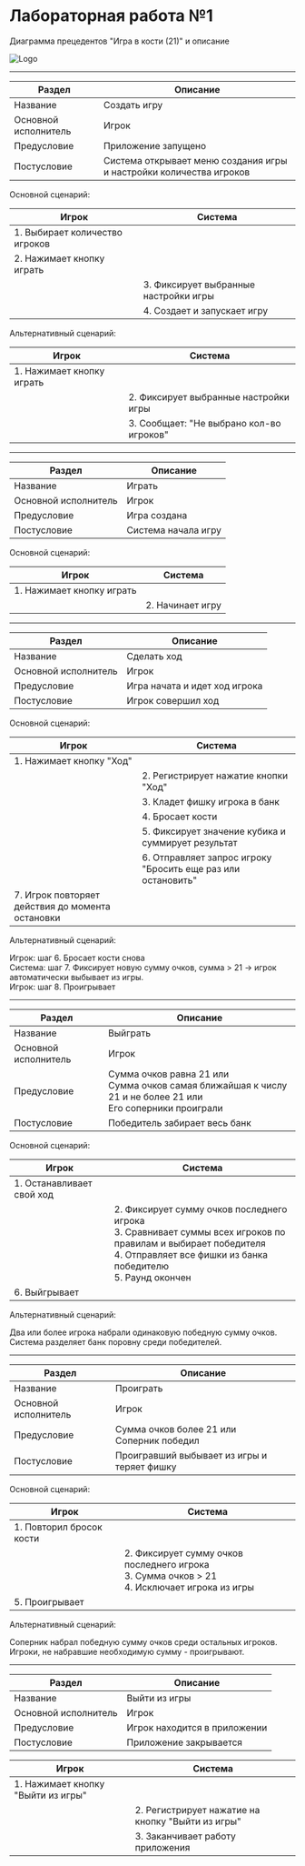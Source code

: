 
# Лабораторная работа №1
Диаграмма прецедентов "Игра в кости (21)" и описание

![Logo]([diagram.png](https://imgur.com/a/HqKeYky))

***

| Раздел               | Описание                                                            | 
|----------------------|---------------------------------------------------------------------|
| Название             | Создать игру                                                        | 
| Основной исполнитель | Игрок                                                               | 
| Предусловие          | Приложение запущено                                                 |
| Постусловие          | Система открывает меню создания игры и настройки количества игроков |

Основной сценарий:

| Игрок                          | Система                               | 
|--------------------------------|---------------------------------------|
| 1. Выбирает количество игроков |                                       |  
| 2. Нажимает кнопку играть      |                                       | 
|                                | 3. Фиксирует выбранные настройки игры |
|                                | 4. Создает и запускает игру           |

Альтернативный сценарий:

| Игрок                     | Система                                  | 
|---------------------------|------------------------------------------|
| 1. Нажимает кнопку играть |                                          |
|                           | 2. Фиксирует выбранные настройки игры    |
|                           | 3. Сообщает: "Не выбрано кол-во игроков" |

***

| Раздел               | Описание            | 
|----------------------|---------------------|
| Название             | Играть              | 
| Основной исполнитель | Игрок               | 
| Предусловие          | Игра создана        |
| Постусловие          | Система начала игру |

Основной сценарий:

| Игрок                     | Система          | 
|---------------------------|------------------|
| 1. Нажимает кнопку играть |                  |  
|                           | 2. Начинает игру |

***
| Раздел               | Описание                      | 
|----------------------|-------------------------------|
| Название             | Сделать ход                   | 
| Основной исполнитель | Игрок                         | 
| Предусловие          | Игра начата и идет ход игрока |
| Постусловие          | Игрок совершил ход            |

Основной сценарий:

| Игрок                                            | Система                                                      | 
|--------------------------------------------------|--------------------------------------------------------------|
| 1. Нажимает кнопку "Ход"                         |                                                              |  
|                                                  | 2. Регистрирует нажатие кнопки "Ход"                         | 
|                                                  | 3. Кладет фишку игрока в банк                                | 
|                                                  | 4. Бросает кости                                             |
|                                                  | 5. Фиксирует значение кубика и суммирует результат           |
|                                                  | 6. Отправляет запрос игроку "Бросить еще раз или остановить" |
| 7. Игрок повторяет действия до момента остановки |                                                              |

Альтернативный сценарий:

Игрок: шаг 6. Бросает кости снова <br>
Система: шаг 7. Фиксирует новую сумму очков, сумма > 21 -> игрок автоматически выбывает из игры. <br>
Игрок: шаг 8. Проигрывает

***

| Раздел               | Описание                                                                                                              | 
|----------------------|-----------------------------------------------------------------------------------------------------------------------|
| Название             | Выйграть                                                                                                              | 
| Основной исполнитель | Игрок                                                                                                                 | 
| Предусловие          | Сумма очков равна 21 или <br/> Сумма очков самая ближайшая к числу 21 и не более 21 или <br/> Его соперники проиграли |
| Постусловие          | Победитель забирает весь банк                                                                                         |

Основной сценарий:

| Игрок                     | Система                                                                                                                                                                                      | 
|---------------------------|----------------------------------------------------------------------------------------------------------------------------------------------------------------------------------------------|
| 1. Останавливает свой ход |                                                                                                                                                                                              |  
|                           | 2. Фиксирует сумму очков последнего игрока <br/> 3. Сравнивает суммы всех игроков по правилам и выбирает победителя <br/> 4. Отправляет все фишки из банка победителю <br/> 5. Раунд окончен |
| 6. Выйгрывает             |                                                                                                                                                                                              |

Альтернативный сценарий:

Два или более игрока набрали одинаковую победную сумму очков. <br/>
Система разделяет банк поровну среди победителей.

***

| Раздел               | Описание                                              | 
|----------------------|-------------------------------------------------------|
| Название             | Проиграть                                             | 
| Основной исполнитель | Игрок                                                 | 
| Предусловие          | Сумма очков более 21 или <br/> Соперник победил <br/> |
| Постусловие          | Проигравший выбывает из игры и теряет фишку           |

Основной сценарий:

| Игрок                    | Система                                                                                                                   | 
|--------------------------|---------------------------------------------------------------------------------------------------------------------------|
| 1. Повторил бросок кости |                                                                                                                           |  
|                          | 2. Фиксирует сумму очков последнего игрока <br/> 3. Сумма очков > 21 <br/> 4. Исключает игрока из игры <br/> |
| 5. Проигрывает           |                                                                                                                           |

Альтернативный сценарий:

Соперник набрал победную сумму очков среди остальных игроков. Игроки, не набравшие необходимую сумму - проигрывают.

***

| Раздел               | Описание                     | 
|----------------------|------------------------------|
| Название             | Выйти из игры                | 
| Основной исполнитель | Игрок                        | 
| Предусловие          | Игрок находится в приложении |
| Постусловие          | Приложение закрывается       |

| Игрок                             | Система                                           | 
|-----------------------------------|---------------------------------------------------|
| 1. Нажимает кнопку "Выйти из игры" |                                                   |
|                                   | 2. Регистрирует нажатие на кнопку "Выйти из игры" |
|                                   | 3. Заканчивает работу приложения                  |
